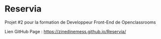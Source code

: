 # Reservia
Projet #2 pour la formation de Developpeur Front-End de Openclassrooms

Lien GitHub Page : https://zinedinemess.github.io/Reservia/
